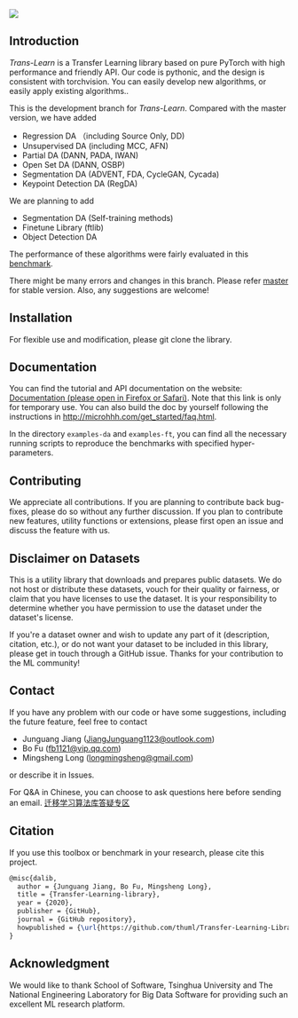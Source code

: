 <img src="https://github.com/thuml/Transfer-Learning-Library/blob/dev/TransLearn.png"/>

## Introduction

*Trans-Learn* is a Transfer Learning library based on pure PyTorch with high performance and friendly API. 
Our code is pythonic, and the design is consistent with torchvision. You can easily develop new algorithms, or easily apply existing algorithms..

This is the development branch for *Trans-Learn*. 
Compared with the master version, we have added

- Regression DA （including Source Only, DD)
- Unsupervised DA (including MCC, AFN)
- Partial DA (DANN, PADA, IWAN)
- Open Set DA (DANN, OSBP)
- Segmentation DA (ADVENT, FDA, CycleGAN, Cycada)
- Keypoint Detection DA (RegDA)

We are planning to add
- Segmentation DA (Self-training methods)
- Finetune Library (ftlib)
- Object Detection DA

The performance of these algorithms were fairly evaluated in this [benchmark](http://microhhh.com/dalib/index.html).

There might be many errors and changes in this branch. Please refer [master](https://github.com/thuml/Transfer-Learning-Library) for stable version. Also, any suggestions are welcome!

## Installation

For flexible use and modification, please git clone the library.

## Documentation
You can find the tutorial and API documentation on the website: [Documentation (please open in Firefox or Safari)](http://microhhh.com/). Note that this link is only for temporary use. You can also build the doc by yourself following the instructions in http://microhhh.com/get_started/faq.html.

In the directory `examples-da` and `examples-ft`, you can find all the necessary running scripts to reproduce the benchmarks with specified hyper-parameters.

## Contributing
We appreciate all contributions. If you are planning to contribute back bug-fixes, please do so without any further discussion. If you plan to contribute new features, utility functions or extensions, please first open an issue and discuss the feature with us. 


## Disclaimer on Datasets

This is a utility library that downloads and prepares public datasets. We do not host or distribute these datasets, vouch for their quality or fairness, or claim that you have licenses to use the dataset. It is your responsibility to determine whether you have permission to use the dataset under the dataset's license.

If you're a dataset owner and wish to update any part of it (description, citation, etc.), or do not want your dataset to be included in this library, please get in touch through a GitHub issue. Thanks for your contribution to the ML community!


## Contact
If you have any problem with our code or have some suggestions, including the future feature, feel free to contact 
- Junguang Jiang (JiangJunguang1123@outlook.com)
- Bo Fu (fb1121@vip.qq.com)
- Mingsheng Long (longmingsheng@gmail.com)

or describe it in Issues.

For Q&A in Chinese, you can choose to ask questions here before sending an email. [迁移学习算法库答疑专区](https://zhuanlan.zhihu.com/p/248104070)

## Citation

If you use this toolbox or benchmark in your research, please cite this project. 

```latex
@misc{dalib,
  author = {Junguang Jiang, Bo Fu, Mingsheng Long},
  title = {Transfer-Learning-library},
  year = {2020},
  publisher = {GitHub},
  journal = {GitHub repository},
  howpublished = {\url{https://github.com/thuml/Transfer-Learning-Library}},
}
```

## Acknowledgment

We would like to thank School of Software, Tsinghua University and The National Engineering Laboratory for Big Data Software for providing such an excellent ML research platform.


